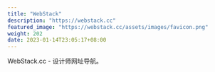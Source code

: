 ```yaml
---
title: "WebStack"
description: "https://webstack.cc"
featured_image: "https://webstack.cc/assets/images/favicon.png"
weight: 202
date: 2023-01-14T23:05:17+08:00
---
```


WebStack.cc - 设计师网址导航。